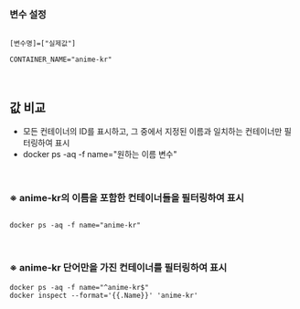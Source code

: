 ### 변수 설정

```

[변수명]=["실제값"]

CONTAINER_NAME="anime-kr"

```

<br>

## 값 비교

- 모든 컨테이너의 ID를 표시하고, 그 중에서 지정된 이름과 일치하는 컨테이너만 필터링하여 표시
- docker ps -aq -f name="원하는 이름 변수"

<br>

### ※ anime-kr의 이름을 포함한 컨테이너들을 필터링하여 표시

```

docker ps -aq -f name="anime-kr"

```

<br>

### ※ anime-kr 단어만을 가진 컨테이너를 필터링하여 표시

```
docker ps -aq -f name="^anime-kr$"
docker inspect --format='{{.Name}}' 'anime-kr'
```
